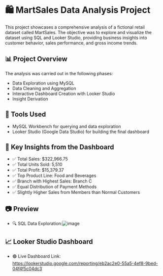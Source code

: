 # 🛍️ MartSales Data Analysis Project
This project showcases a comprehensive analysis of a fictional retail dataset called MartSales. The objective was to explore and visualize the dataset using SQL and Looker Studio, providing business insights into customer behavior, sales performance, and gross income trends.

## 📊 Project Overview
The analysis was carried out in the following phases:
- Data Exploration using MySQL
- Data Cleaning and Aggregation
- Interactive Dashboard Creation with Looker Studio
- Insight Derivation

## 📁 Tools Used
- MySQL Workbench for querying and data exploration
- Looker Studio (Google Data Studio) for building the final dashboard

## 📌 Key Insights from the Dashboard
- ✅ Total Sales: $322,966.75
- ✅ Total Units Sold: 5,510
- ✅ Total Profit: $15,379.37
- ✅ Top Product Line: Food and Beverages
- ✅ Branch with Highest Sales: Branch C
- ✅ Equal Distribution of Payment Methods
- ✅ Slightly Higher Sales from Members than Normal Customers

## 📷 Preview
- 🔍 SQL Data Exploration:![image](https://github.com/user-attachments/assets/be550c7a-f29c-4415-9cf9-6c41221ea2af)


## 📈 Looker Studio Dashboard
- 🟢 Live Dashboard Link: https://lookerstudio.google.com/reporting/eb2ac2e0-55a5-4ef8-9bed-04f4f5c04dc3

